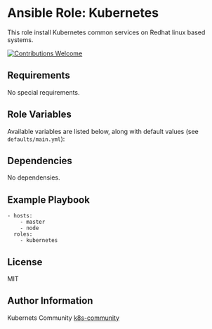 Ansible Role: Kubernetes
========================

This role install Kubernetes common services on Redhat linux based systems.

[![Contributions Welcome](https://img.shields.io/badge/contributions-welcome-brightgreen.svg?style=flat)](https://github.com/k8s-community/cluster-deploy/issues)

Requirements
------------

No special requirements.


Role Variables
--------------

Available variables are listed below, along with default values (see `defaults/main.yml`):


Dependencies
------------

No dependensies.


Example Playbook
----------------

    - hosts:
        - master
        - node
      roles:
        - kubernetes

License
-------

MIT

Author Information
------------------

Kubernets Community [k8s-community](https://github.com/k8s-community)
